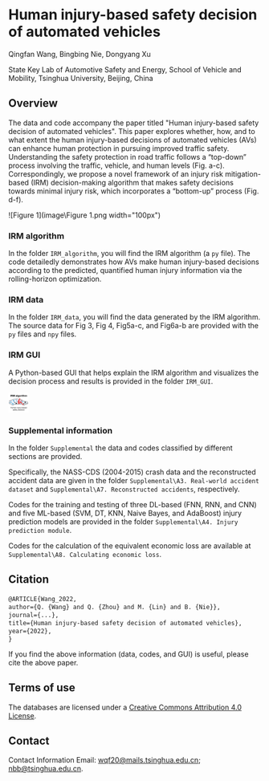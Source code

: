 # Human injury-based safety decision of automated vehicles

Qingfan Wang, Bingbing Nie, Dongyang Xu

State Key Lab of Automotive Safety and Energy, School of Vehicle and Mobility, Tsinghua University, Beijing, China



## Overview 

The data and code accompany the paper titled "Human injury-based safety decision of automated vehicles".
This paper explores whether, how, and to what extent the human injury-based decisions of automated vehicles (AVs) can enhance human protection in pursuing improved traffic safety.
Understanding the safety protection in road traffic follows a “top-down” process involving the traffic, vehicle, and human levels (Fig. a-c). Correspondingly, we propose a novel framework of an injury risk mitigation-based (IRM) decision-making algorithm that makes safety decisions towards minimal injury risk, which incorporates a “bottom-up” process (Fig. d-f).

![Figure 1](image\Figure 1.png width="100px")



### IRM algorithm

In the folder `IRM_algorithm`, you will find the IRM algorithm (a `py` file). The code detailedly demonstrates how AVs make human injury-based decisions according to the predicted, quantified human injury information via the rolling-horizon optimization.



### IRM data

In the folder `IRM_data`, you will find the data generated by the IRM algorithm. The source data for Fig 3, Fig 4, Fig5a-c, and Fig6a-b are provided with the `py` files and `npy` files.



### IRM GUI

A Python-based GUI that helps explain the IRM algorithm and visualizes the decision process and results is provided in the folder `IRM_GUI`.

<img src="image\logo.png" alt="logo" style="zoom:5%;" />



### Supplemental information

In the folder `Supplemental` the data and codes classified by different sections are provided.

Specifically, the NASS-CDS (2004-2015) crash data and the reconstructed accident data are given in the folder `Supplemental\A3. Real-world accident dataset` and `Supplemental\A7. Reconstructed accidents`, respectively.

Codes for the training and testing of three DL-based (FNN, RNN, and CNN) and five ML-based (SVM, DT, KNN, Naive Bayes, and AdaBoost) injury prediction models are provided in the folder `Supplemental\A4. Injury prediction module`.

Codes for the calculation of the equivalent economic loss are available at `Supplemental\A8. Calculating economic loss`. 



## Citation

```
@ARTICLE{Wang_2022, 
author={Q. {Wang} and Q. {Zhou} and M. {Lin} and B. {Nie}}, 
journal={...}, 
title={Human injury-based safety decision of automated vehicles}, 
year={2022}, 
}
```

If you find the above information (data, codes, and GUI) is useful, please cite the above paper.



## Terms of use

The databases are licensed under a [Creative Commons Attribution 4.0 License](https://creativecommons.org/licenses/by/4.0/legalcode).



## Contact

Contact Information Email: wqf20@mails.tsinghua.edu.cn; nbb@tsinghua.edu.cn.
